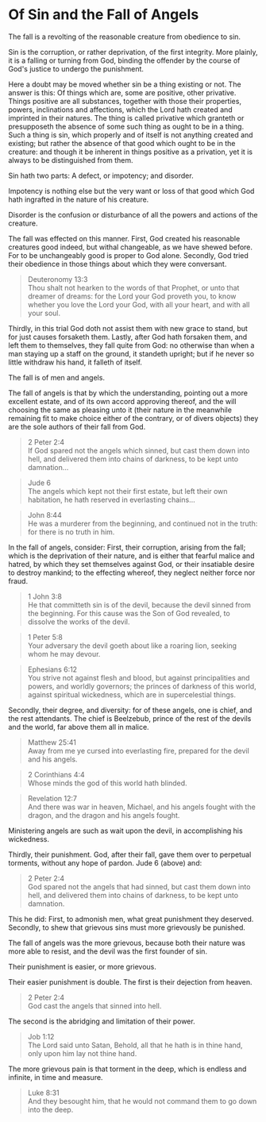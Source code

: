 # Of Sin and the Fall of Angels

The fall is a revolting of the reasonable creature from obedience to sin.

Sin is the corruption, or rather deprivation, of the first integrity. More plainly, it is a falling or turning from God, binding the offender by the course of God's justice to undergo the punishment.

Here a doubt may be moved whether sin be a thing existing or not. The answer is this: Of things which are, some are positive, other privative. Things positive are all substances, together with those their properties, powers, inclinations and affections, which the Lord hath created and imprinted in their natures. The thing is called privative which granteth or presupposeth the absence of some such thing as ought to be in a thing. Such a thing is sin, which properly and of itself is not anything created and existing; but rather the absence of that good which ought to be in the creature: and though it be inherent in things positive as a privation, yet it is always to be distinguished from them.

Sin hath two parts: A defect, or impotency; and disorder.

Impotency is nothing else but the very want or loss of that good which God hath ingrafted in the nature of his creature.

Disorder is the confusion or disturbance of all the powers and actions of the creature.

The fall was effected on this manner. First, God created his reasonable creatures good indeed, but withal changeable, as we have shewed before. For to be unchangeably good is proper to God alone. Secondly, God tried their obedience in those things about which they were conversant.

> Deuteronomy 13:3  
> Thou shalt not hearken to the words of that Prophet, or unto that dreamer of dreams: for the Lord your God proveth you, to know whether you love the Lord your God, with all your heart, and with all your soul.

Thirdly, in this trial God doth not assist them with new grace to stand, but for just causes forsaketh them. Lastly, after God hath forsaken them, and left them to themselves, they fall quite from God: no otherwise than when a man staying up a staff on the ground, it standeth upright; but if he never so little withdraw his hand, it falleth of itself.

The fall is of men and angels.

The fall of angels is that by which the understanding, pointing out a more excellent estate, and of its own accord approving thereof, and the will choosing the same as pleasing unto it (their nature in the meanwhile remaining fit to make choice either of the contrary, or of divers objects) they are the sole authors of their fall from God.

> 2 Peter 2:4  
> If God spared not the angels which sinned, but cast them down into hell, and delivered them into chains of darkness, to be kept unto damnation...

> Jude 6  
> The angels which kept not their first estate, but left their own habitation, he hath reserved in everlasting chains...

> John 8:44  
> He was a murderer from the beginning, and continued not in the truth: for there is no truth in him.

In the fall of angels, consider: First, their corruption, arising from the fall; which is the deprivation of their nature, and is either that fearful malice and hatred, by which they set themselves against God, or their insatiable desire to destroy mankind; to the effecting whereof, they neglect neither force nor fraud.

> 1 John 3:8  
> He that committeth sin is of the devil, because the devil sinned from the beginning. For this cause was the Son of God revealed, to dissolve the works of the devil.

> 1 Peter 5:8  
> Your adversary the devil goeth about like a roaring lion, seeking whom he may devour.

> Ephesians 6:12  
> You strive not against flesh and blood, but against principalities and powers, and worldly governors; the princes of darkness of this world, against spiritual wickedness, which are in supercelestial things.

Secondly, their degree, and diversity: for of these angels, one is chief, and the rest attendants. The chief is Beelzebub, prince of the rest of the devils and the world, far above them all in malice.

> Matthew 25:41  
> Away from me ye cursed into everlasting fire, prepared for the devil and his angels.

> 2 Corinthians 4:4  
> Whose minds the god of this world hath blinded.

> Revelation 12:7  
> And there was war in heaven, Michael, and his angels fought with the dragon, and the dragon and his angels fought.

Ministering angels are such as wait upon the devil, in accomplishing his wickedness.

Thirdly, their punishment. God, after their fall, gave them over to perpetual torments, without any hope of pardon. Jude 6 (above) and:

> 2 Peter 2:4  
> God spared not the angels that had sinned, but cast them down into hell, and delivered them into chains of darkness, to be kept unto damnation.

This he did: First, to admonish men, what great punishment they deserved. Secondly, to shew that grievous sins must more grievously be punished.

The fall of angels was the more grievous, because both their nature was more able to resist, and the devil was the first founder of sin.

Their punishment is easier, or more grievous.

Their easier punishment is double. The first is their dejection from heaven. 

> 2 Peter 2:4  
> God cast the angels that sinned into hell.

The second is the abridging and limitation of their power. 

> Job 1:12  
> The Lord said unto Satan, Behold, all that he hath is in thine hand, only upon him lay not thine hand.

The more grievous pain is that torment in the deep, which is endless and infinite, in time and measure. 

> Luke 8:31  
> And they besought him, that he would not command them to go down into the deep.